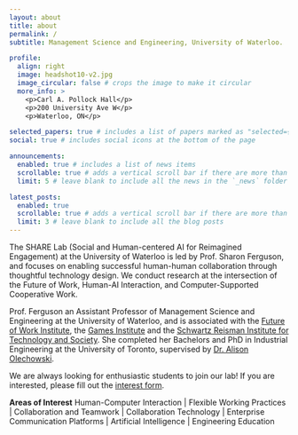 ```yaml
---
layout: about
title: about
permalink: /
subtitle: Management Science and Engineering, University of Waterloo.

profile:
  align: right
  image: headshot10-v2.jpg
  image_circular: false # crops the image to make it circular
  more_info: >
    <p>Carl A. Pollock Hall</p>
    <p>200 University Ave W</p>
    <p>Waterloo, ON</p>

selected_papers: true # includes a list of papers marked as "selected={true}"
social: true # includes social icons at the bottom of the page

announcements:
  enabled: true # includes a list of news items
  scrollable: true # adds a vertical scroll bar if there are more than 3 news items
  limit: 5 # leave blank to include all the news in the `_news` folder

latest_posts:
  enabled: true
  scrollable: true # adds a vertical scroll bar if there are more than 3 new posts items
  limit: 3 # leave blank to include all the blog posts
---
```


The SHARE Lab (Social and Human-centered AI for Reimagined Engagement) at the University of Waterloo is led by Prof. Sharon Ferguson, and focuses on enabling successful human-human collaboration through thoughtful technology design. We conduct research at the intersection of the Future of Work, Human-AI Interaction, and Computer-Supported Cooperative Work.

Prof. Ferguson an Assistant Professor of Management Science and Engineering at the University of Waterloo, and is associated with the [Future of Work Institute](https://uwaterloo.ca/future-of-work-institute/), the [Games Institute](https://uwaterloo.ca/games-institute/) and the [Schwartz Reisman Institute for Technology and Society](https://srinstitute.utoronto.ca/). She completed her Bachelors and PhD in Industrial Engineering at the University of Toronto, supervised by [Dr. Alison Olechowski](https://readylab.mie.utoronto.ca/). 

We are always looking for enthusiastic students to join our lab! If you are interested, please fill out the [interest form](https://forms.gle/mgiqn5JdbeyFiyrw8).

**Areas of Interest**
Human-Computer Interaction | Flexible Working Practices | Collaboration and Teamwork | Collaboration Technology | Enterprise Communication Platforms | Artificial Intelligence | Engineering Education

<!-- 
Write your biography here. Tell the world about yourself. Link to your favorite [subreddit](http://reddit.com). You can put a picture in, too. The code is already in, just name your picture `prof_pic.jpg` and put it in the `img/` folder.

Put your address / P.O. box / other info right below your picture. You can also disable any of these elements by editing `profile` property of the YAML header of your `_pages/about.md`. Edit `_bibliography/papers.bib` and Jekyll will render your [publications page](/al-folio/publications/) automatically.

Link to your social media connections, too. This theme is set up to use [Font Awesome icons](https://fontawesome.com/) and [Academicons](https://jpswalsh.github.io/academicons/), like the ones below. Add your Facebook, Twitter, LinkedIn, Google Scholar, or just disable all of them. -->

